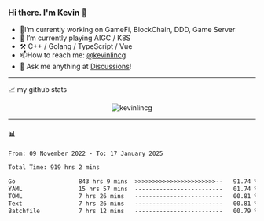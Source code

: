 ### Hi there. I'm Kevin 👋

- 🔭I’m currently working on GameFi, BlockChain, DDD, Game Server
- 🌱 I’m currently playing AIGC / K8S
-   :hammer_and_pick: C++ / Golang / TypeScript / Vue
- 📫How to reach me: [@kevinlincg](https://twitter.com/kevinlincg) 
-   :thought_balloon: Ask me anything at [Discussions](https://github.com/kevinlincg/kevinlincg/issues/new)!

---

📈 my github stats

<p align="center"> <img src="https://github-readme-stats-ouuan.vercel.app/api?username=kevinlincg&theme=dark&show_icons=true&count_private=true" alt="kevinlincg" />

---

#### :bar_chart: 

<!--START_SECTION:waka-->

```txt
From: 09 November 2022 - To: 17 January 2025

Total Time: 919 hrs 2 mins

Go                  843 hrs 9 mins  >>>>>>>>>>>>>>>>>>>>>>>--   91.74 %
YAML                15 hrs 57 mins  -------------------------   01.74 %
TOML                7 hrs 26 mins   -------------------------   00.81 %
Text                7 hrs 26 mins   -------------------------   00.81 %
Batchfile           7 hrs 12 mins   -------------------------   00.79 %
```

<!--END_SECTION:waka-->
